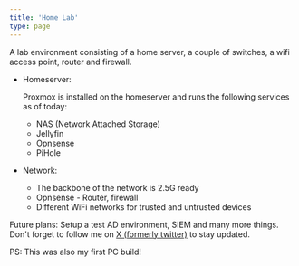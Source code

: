 ```yaml
---
title: 'Home Lab'
type: page
---
```


A lab environment consisting of a home server, a couple of switches, a wifi access point, router and firewall.

* Homeserver:

	Proxmox is installed on the homeserver and runs the following services as of today:
	* NAS (Network Attached Storage)
	* Jellyfin
	* Opnsense
	* PiHole

* Network:

	* The backbone of the network is 2.5G ready
	* Opnsense - Router, firewall 
	* Different WiFi networks for trusted and untrusted devices

Future plans: Setup a test AD environment, SIEM and many more things. Don't forget to follow me on [X (formerly twitter)](https://x.com/Dev_mashru) to stay updated.

PS: This was also my first PC build!